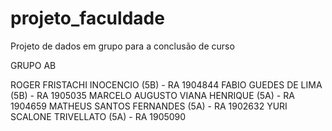 # projeto_faculdade
Projeto de dados em grupo para a conclusão de curso

GRUPO AB

ROGER FRISTACHI INOCENCIO (5B) - RA 1904844
FABIO GUEDES DE LIMA (5B) - RA 1905035
MARCELO AUGUSTO VIANA HENRIQUE (5A) - RA 1904659
MATHEUS SANTOS FERNANDES (5A) - RA 1902632
YURI SCALONE TRIVELLATO (5A) - RA 1905090
